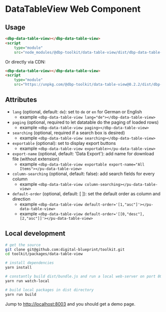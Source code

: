 # DataTableView Web Component

## Usage

```html
<dbp-data-table-view></dbp-data-table-view>
<script
    type="module"
    src="node_modules/@dbp-toolkit/data-table-view/dist/dbp-data-table-view.js"></script>
```

Or directly via CDN:

```html
<dbp-data-table-view></dbp-data-table-view>
<script
    type="module"
    src="https://unpkg.com/@dbp-toolkit/data-table-view@0.2.2/dist/dbp-data-table-view.js"></script>
```

## Attributes

- `lang` (optional, default: `de`): set to `de` or `en` for German or English
    - example `<dbp-data-table-view lang="de"></dbp-data-table-view>`
- `paging` (optional, required to let datatable do the paging of loaded rows)
    - example `<dbp-data-table-view paging></dbp-data-table-view>`
- `searching` (optional, required if a search box is desired)
    - example `<dbp-data-table-view searching></dbp-data-table-view>`
- `exportable` (optional): set to display export buttons
    - example `<dbp-data-table-view exportable></pu-data-table-view>`
- `export-name` (optional, default: 'Data Export'): add name for download file (without extension)
    - example `<dbp-data-table-view exportable export-name="All Items"></pu-data-table-view>`
- `column-searching` (optional, default: false): add search fields for every column
    - example `<dbp-data-table-view column-searching></pu-data-table-view>`
- `default-order` (optional, default: [ ]): set the default order as column and direction
    - example `<dbp-data-table-view default-order='[1,"asc"]'></pu-data-table-view>`
    - example `<dbp-data-table-view default-order='[[0,"desc"],[2,"asc"]]'></pu-data-table-view>`

## Local development

```bash
# get the source
git clone git@github.com:digital-blueprint/toolkit.git
cd toolkit/packages/data-table-view

# install dependencies
yarn install

# constantly build dist/bundle.js and run a local web-server on port 8002
yarn run watch-local

# build local packages in dist directory
yarn run build
```

Jump to <http://localhost:8003> and you should get a demo page.
